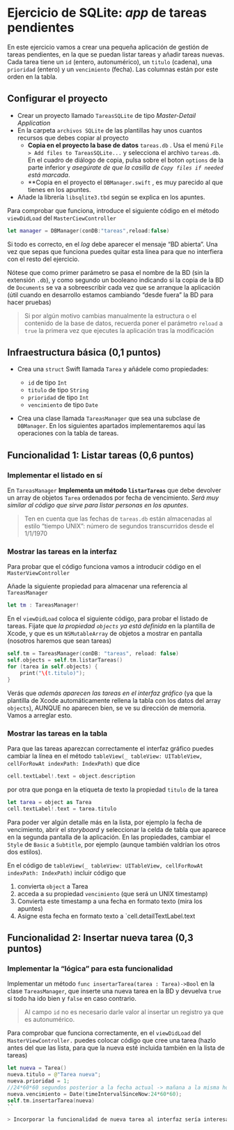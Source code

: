 # Ejercicio de SQLite: *app* de tareas pendientes

En este ejercicio vamos a crear una pequeña aplicación de gestión de tareas pendientes, en la que se puedan listar tareas y añadir tareas nuevas. Cada tarea tiene un `id` (entero, autonumérico), un `titulo` (cadena), una `prioridad` (entero) y un `vencimiento` (fecha). Las columnas están por este orden en la tabla.

## Configurar el proyecto

- Crear un proyecto llamado `TareasSQLite` de tipo *Master-Detail Application*
- En la carpeta `archivos SQLite` de las plantillas hay unos cuantos recursos que debes copiar al proyecto
	- **Copia en el proyecto la base de datos** `tareas.db` . Usa el menú `File > Add files to TareasSQLite...` y selecciona el archivo `tareas.db`. En el cuadro de diálogo de copia, pulsa sobre el boton `options` de la parte inferior y *asegúrate de que la casilla de `Copy files if needed` está marcada*.
	- **Copia en el proyecto el `DBManager.swift` , es muy parecido al que tienes en los apuntes.
- Añade la librería `libsqlite3.tbd` según se explica en los apuntes.

Para comprobar que funciona, introduce el siguiente código en el  método `viewDidLoad` del `MasterCiewController`  

```swift
let manager = DBManager(conDB:"tareas",reload:false)
```

Si todo es correcto, en el *log* debe aparecer el mensaje “BD abierta”. Una vez que sepas que funciona puedes quitar esta línea para que no interfiera con el resto del ejercicio.

Nótese que como primer parámetro se pasa el nombre de la BD (sin la extensión `.db`), y como segundo un booleano indicando si la copia de la BD de `Documents` se va a sobreescribir cada vez que se arranque la aplicación (útil cuando en desarrollo estamos cambiando “desde fuera” la BD para hacer pruebas)

> Si por algún motivo cambias manualmente la estructura o el contenido de la base de datos, recuerda poner el parámetro `reload` a `true` la primera vez que ejecutes la aplicación tras la modificación

## Infraestructura básica (0,1 puntos)

 - Crea una `struct` Swift llamada `Tarea` y añádele como propiedades:
	- `id` de tipo `Int`
	- `titulo` de tipo `String`
	- `prioridad` de tipo `Int`
	- `vencimiento` de tipo `Date`

- Crea una clase llamada `TareasManager` que sea una subclase de `DBManager`. En los siguientes apartados implementaremos aquí las operaciones con la tabla de tareas.

## Funcionalidad 1: Listar tareas (0,6 puntos)

### Implementar el listado en sí

En `TareasManager`  **Implementa un método `listarTareas`** que debe devolver un array de objetos `Tarea` ordenados por fecha de vencimiento. *Será muy similar al código que sirve para listar personas en los apuntes*.

> Ten en cuenta que las fechas de `tareas.db` están almacenadas al estilo “tiempo UNIX”: número de segundos transcurridos desde el 1/1/1970

### Mostrar las tareas en la interfaz

Para probar que el código funciona vamos a introducir código en el `MasterViewController`

Añade la siguiente propiedad para almacenar una referencia al `TareasManager` 


```swift
let tm : TareasManager!
```


En el `viewDidLoad` coloca el siguiente código, para probar el listado de tareas. Fijate que *la propiedad `objects` ya está definida* en la plantilla de Xcode, y que es un `NSMutableArray` de objetos a mostrar en pantalla (nosotros haremos que sean tareas)

```swift
self.tm = TareasManager(conDB: "tareas", reload: false)
self.objects = self.tm.listarTareas()
for (tarea in self.objects) {
    print("\(t.titulo)");
}
```

Verás que *además aparecen las tareas en el interfaz gráfico* (ya que la plantilla de Xcode automáticamente rellena la tabla con los datos del array `objects`), AUNQUE no aparecen bien, se ve su dirección de memoria. Vamos a arreglar esto.
 
### Mostrar las tareas en la tabla

Para que las tareas aparezcan correctamente el interfaz  gráfico puedes cambiar la línea en el método `tableView(_ tableView: UITableView, cellForRowAt indexPath: IndexPath)` que dice

```swift
cell.textLabel!.text = object.description
```

por otra que ponga en la etiqueta de texto la propiedad `titulo` de la tarea

```swift
let tarea = object as Tarea
cell.textLabel!.text = tarea.titulo
```

Para poder ver algún detalle más en la lista, por ejemplo la fecha de vencimiento, abrir el *storyboard* y seleccionar la celda de tabla que aparece en la segunda pantalla de la aplicación. En las propiedades, cambiar el `Style` de `Basic` a `Subtitle`, por ejemplo (aunque también valdrían los otros dos estilos).

En el código de `tableView(_ tableView: UITableView, cellForRowAt indexPath: IndexPath)` incluir código que

1. convierta `object` a Tarea
2. acceda a su propiedad `vencimiento` (que será un UNIX timestamp)
3. Convierta este timestamp a una fecha en formato texto (mira los apuntes)
4. Asigne esta fecha en formato texto a `cell.detailTextLabel.text

## Funcionalidad 2: Insertar nueva tarea (0,3 puntos)

### Implementar la “lógica” para esta funcionalidad

Implementar un método `func insertarTarea(tarea : Tarea)->Bool` en la clase `TareasManager`, que inserte una nueva tarea en la BD y devuelva `true` si todo ha ido bien y `false` en caso contrario.

> Al campo `id` no es necesario darle valor al insertar un registro ya que es autonumérico.

Para comprobar que funciona correctamente, en el `viewDidLoad` del `MasterViewController.` puedes colocar código que cree una tarea (hazlo antes del que las lista, para que la nueva esté incluida también en la lista de tareas)

```swift
let nueva = Tarea()
nueva.titulo = @"Tarea nueva";
nueva.prioridad = 1;
//24*60*60 segundos posterior a la fecha actual -> mañana a la misma hora
nueva.vencimiento = Date(timeIntervalSinceNow:24*60*60);
self.tm.insertarTarea(nueva)
``

> Incorporar la funcionalidad de nueva tarea al interfaz sería interesante pero excesivo, ya que el objetivo del ejercicio es el trabajo con SQLite, no con la GUI de iOS.